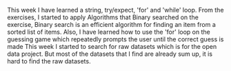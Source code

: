 This week I have learned a string, try/expect, 'for' and 'while' loop.
From the exercises, I started to apply Algorithms that Binary searched on the exercise,
Binary search is an efficient algorithm for finding an item from a sorted list of items.
Also, I have learned how to use the 'for' loop on the guessing game which repeatedly prompts the user until the correct guess is made
This week I started to search for raw datasets which is for the open data project.
But most of the datasets that I find are already sum up, it is hard to find the raw datasets.
